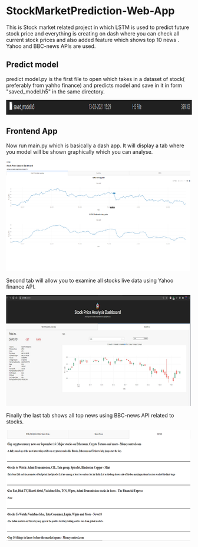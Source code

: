 # StockMarketPrediction-Web-App
This is Stock market related project in which LSTM is used to predict future stock price and everything is creating on dash where you can check all current stock prices and also added feature which shows top 10 news . Yahoo and BBC-news APIs are used.

## Predict model
predict model.py is the first file to open which takes in a dataset of stock( preferably from yahho finance) and predicts model and save in it in form "saved_model.h5" in the same directory.

<img src="https://github.com/Atharva-V/StockMarketPrediction-Web-App/blob/main/screenshots/2.png" width="900" height="40">

## Frontend App
Now run main.py which is basically a dash app. It will display a tab where you model will be shown graphically which you can analyse.

<img src="https://github.com/Atharva-V/StockMarketPrediction-Web-App/blob/main/screenshots/3.png" width="500" height="300">

Second tab will allow you to examine all stocks live data using Yahoo finance API.

<img src="https://github.com/Atharva-V/StockMarketPrediction-Web-App/blob/main/screenshots/4.png" width="500" height="300">

Finally the last tab shows all top news using BBC-news API related to stocks.

<img src="https://github.com/Atharva-V/StockMarketPrediction-Web-App/blob/main/screenshots/5.png" width="500" height="300">
